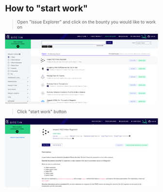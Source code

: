 # How to "start work"

> Open "Issue Explorer" and click on the bounty you would like to work on

![img](.\img\startwork_00.png)

> Click "start work" button

![img](.\img\startwork_01.png)
